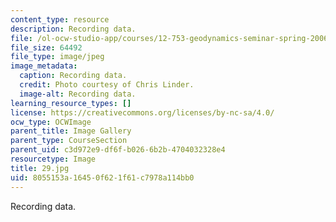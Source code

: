 ```yaml
---
content_type: resource
description: Recording data.
file: /ol-ocw-studio-app/courses/12-753-geodynamics-seminar-spring-2006/8055153a16450f621f61c7978a114bb0_29.jpg
file_size: 64492
file_type: image/jpeg
image_metadata:
  caption: Recording data.
  credit: Photo courtesy of Chris Linder.
  image-alt: Recording data.
learning_resource_types: []
license: https://creativecommons.org/licenses/by-nc-sa/4.0/
ocw_type: OCWImage
parent_title: Image Gallery
parent_type: CourseSection
parent_uid: c3d972e9-df6f-b026-6b2b-4704032328e4
resourcetype: Image
title: 29.jpg
uid: 8055153a-1645-0f62-1f61-c7978a114bb0
---
```

Recording data.